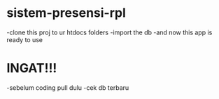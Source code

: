 # sistem-presensi-rpl
 
-clone this proj to ur htdocs folders
-import the db
-and now this app is ready to use

# INGAT!!!

-sebelum coding pull dulu
-cek db terbaru